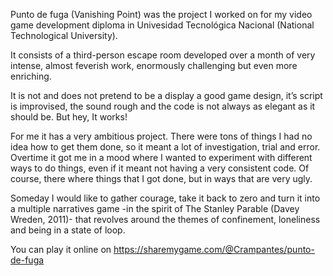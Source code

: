 Punto de fuga (Vanishing Point) was the project I worked on for my video game development diploma in Univesidad Tecnológica Nacional (National Technological University).

It consists of a third-person escape room developed over a month of very intense, almost feverish work, enormously challenging but even more enriching.

It is not and does not pretend to be a display a good game design, it’s script is improvised, the sound rough and the code is not always as elegant as it should be. But hey, It works!

For me it has a very ambitious project. There were tons of things I had no idea how to get them done, so it meant a lot of investigation, trial and error. Overtime it got me in a mood where I wanted to experiment with different ways to do things, even if it meant not having a very consistent code. Of course, there where things that I got done, but in ways that are very ugly.

Someday I would like to gather courage, take it back to zero and turn it into a multiple narratives game -in the spirit of The Stanley Parable (Davey Wreden, 2011)- that revolves around the themes of confinement, loneliness and being in a state of loop.

You can play it online on https://sharemygame.com/@Crampantes/punto-de-fuga
